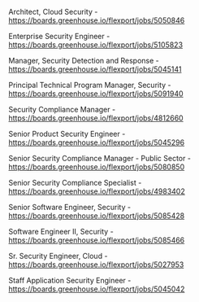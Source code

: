Architect, Cloud Security - https://boards.greenhouse.io/flexport/jobs/5050846

Enterprise Security Engineer - https://boards.greenhouse.io/flexport/jobs/5105823

Manager, Security Detection and Response - https://boards.greenhouse.io/flexport/jobs/5045141

 Principal Technical Program Manager, Security - https://boards.greenhouse.io/flexport/jobs/5091940

Security Compliance Manager - https://boards.greenhouse.io/flexport/jobs/4812660

Senior Product Security Engineer - https://boards.greenhouse.io/flexport/jobs/5045296

Senior Security Compliance Manager - Public Sector - https://boards.greenhouse.io/flexport/jobs/5080850

Senior Security Compliance Specialist - https://boards.greenhouse.io/flexport/jobs/4983402

Senior Software Engineer, Security - https://boards.greenhouse.io/flexport/jobs/5085428

Software Engineer II, Security - https://boards.greenhouse.io/flexport/jobs/5085466

Sr. Security Engineer, Cloud  - https://boards.greenhouse.io/flexport/jobs/5027953

Staff Application Security Engineer - https://boards.greenhouse.io/flexport/jobs/5045042

